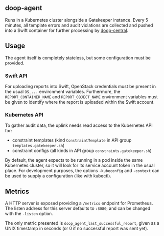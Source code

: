 ## doop-agent

Runs in a Kubernetes cluster alongside a Gatekeeper instance. Every 5 minutes,
all template errors and audit violations are collected and pushed into a Swift
container for further processing by [doop-central](../doop-central/).

## Usage

The agent itself is completely stateless, but some configuration must be provided.

### Swift API

For uploading reports into Swift, OpenStack credentials must be present in the
usual `OS_...` environment variables. Furthermore, the `REPORT_CONTAINER_NAME`
and `REPORT_OBJECT_NAME` environment variables must be given to identify where
the report is uploaded within the Swift account.

### Kubernetes API

To gather audit data, the uplink needs read access to the Kubernetes API for:

- constraint templates (kind `ConstraintTemplate` in API group `templates.gatekeeper.sh`)
- constraint configs (all kinds in API group `constraints.gatekeeper.sh`)

By default, the agent expects to be running in a pod inside the same Kubernetes
cluster, so it will look for its service account token in the usual place. For
development purposes, the options `-kubeconfig` and `-context` can be used to
supply a configuration (like with kubectl).

## Metrics

A HTTP server is exposed providing a `/metrics` endpoint for Prometheus.
The listen address for this server defaults to `:8080`, and can be changed with
the `-listen` option.

The only metric presented is `doop_agent_last_successful_report`, given as a
UNIX timestamp in seconds (or 0 if no successful report was sent yet).
